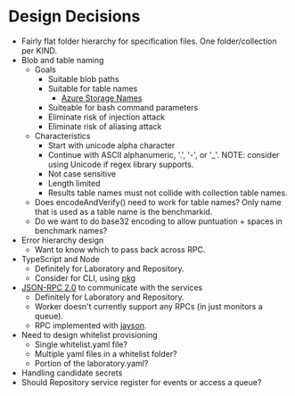 # Design Decisions

* Fairly flat folder hierarchy for specification files. One folder/collection per KIND.
* Blob and table naming
  * Goals
    * Suitable blob paths
    * Suitable for table names
      * [Azure Storage Names](https://docs.microsoft.com/en-us/archive/blogs/jmstall/azure-storage-naming-rules)
    * Suiteable for bash command parameters
    * Eliminate risk of injection attack
    * Eliminate risk of aliasing attack
  * Characteristics
    * Start with unicode alpha character
    * Continue with ASCII alphanumeric, '.', '-', or '_'. NOTE: consider using Unicode if regex library supports.
    * Not case sensitive
    * Length limited
    * Results table names must not collide with collection table names.
  * Does encodeAndVerify() need to work for table names? Only name that is used as a table name is the benchmarkid.
  * Do we want to do base32 encoding to allow puntuation + spaces in benchmark names?
* Error hierarchy design
  * Want to know which to pass back across RPC.
* TypeScript and Node
  * Definitely for Laboratory and Repository.
  * Consider for CLI, using [pkg](https://www.npmjs.com/package/pkg)
* [JSON-RPC 2.0](https://www.jsonrpc.org/index.html) to communicate with the services
  * Definitely for Laboratory and Repository.
  * Worker doesn't currently support any RPCs (in just monitors a queue).
  * RPC implemented with [jayson](https://www.npmjs.com/package/jayson).
* Need to design whitelist provisioning
  * Single whitelist.yaml file?
  * Multiple yaml files in a whitelist folder?
  * Portion of the laboratory.yaml?
* Handling candidate secrets
* Should Repository service register for events or access a queue?

  
